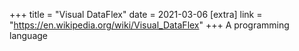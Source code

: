 +++
title = "Visual DataFlex"
date = 2021-03-06
[extra]
link = "https://en.wikipedia.org/wiki/Visual_DataFlex"
+++
A programming language

